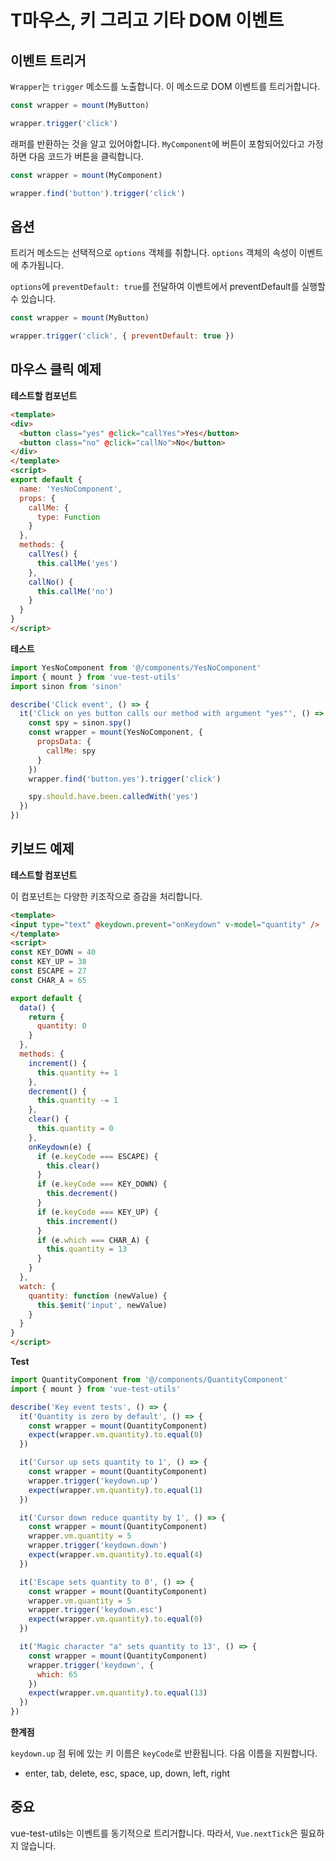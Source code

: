 # T마우스, 키 그리고 기타 DOM 이벤트

## 이벤트 트리거

`Wrapper`는 `trigger` 메소드를 노출합니다. 이 메소드로 DOM 이벤트를 트리거합니다.

```js
const wrapper = mount(MyButton)

wrapper.trigger('click')
```

래퍼를 반환하는 것을 알고 있어야합니다. `MyComponent`에 버튼이 포함되어있다고 가정하면 다음 코드가 버튼을 클릭합니다.

```js
const wrapper = mount(MyComponent)

wrapper.find('button').trigger('click')
```

## 옵션

트리거 메소드는 선택적으로 `options` 객체를 취합니다. `options` 객체의 속성이 이벤트에 추가됩니다.

`options`에 `preventDefault: true`를 전달하여 이벤트에서 preventDefault를 실행할 수 있습니다.

```js
const wrapper = mount(MyButton)

wrapper.trigger('click', { preventDefault: true })
```


## 마우스 클릭 예제

**테스트할 컴포넌트**

```html
<template>
<div>
  <button class="yes" @click="callYes">Yes</button>
  <button class="no" @click="callNo">No</button>
</div>
</template>
<script>
export default {
  name: 'YesNoComponent',
  props: {
    callMe: {
      type: Function
    }
  },
  methods: {
    callYes() {
      this.callMe('yes')
    },
    callNo() {
      this.callMe('no')
    }
  }
}
</script>

```

**테스트**

```js
import YesNoComponent from '@/components/YesNoComponent'
import { mount } from 'vue-test-utils'
import sinon from 'sinon'

describe('Click event', () => {
  it('Click on yes button calls our method with argument "yes"', () => {
    const spy = sinon.spy()
    const wrapper = mount(YesNoComponent, {
      propsData: {
        callMe: spy
      }
    })
    wrapper.find('button.yes').trigger('click')

    spy.should.have.been.calledWith('yes')
  })
})
```

## 키보드 예제

**테스트할 컴포넌트**

이 컴포넌트는 다양한 키조작으로 증감을 처리합니다.

```html
<template>
<input type="text" @keydown.prevent="onKeydown" v-model="quantity" />
</template>
<script>
const KEY_DOWN = 40
const KEY_UP = 38
const ESCAPE = 27
const CHAR_A = 65

export default {
  data() {
    return {
      quantity: 0
    }
  },
  methods: {
    increment() {
      this.quantity += 1
    },
    decrement() {
      this.quantity -= 1
    },
    clear() {
      this.quantity = 0
    },
    onKeydown(e) {
      if (e.keyCode === ESCAPE) {
        this.clear()
      }
      if (e.keyCode === KEY_DOWN) {
        this.decrement()
      }
      if (e.keyCode === KEY_UP) {
        this.increment()
      }
      if (e.which === CHAR_A) {
        this.quantity = 13
      }
    }
  },
  watch: {
    quantity: function (newValue) {
      this.$emit('input', newValue)
    }
  }
}
</script>

```

**Test**

```js
import QuantityComponent from '@/components/QuantityComponent'
import { mount } from 'vue-test-utils'

describe('Key event tests', () => {
  it('Quantity is zero by default', () => {
    const wrapper = mount(QuantityComponent)
    expect(wrapper.vm.quantity).to.equal(0)
  })

  it('Cursor up sets quantity to 1', () => {
    const wrapper = mount(QuantityComponent)
    wrapper.trigger('keydown.up')
    expect(wrapper.vm.quantity).to.equal(1)
  })

  it('Cursor down reduce quantity by 1', () => {
    const wrapper = mount(QuantityComponent)
    wrapper.vm.quantity = 5
    wrapper.trigger('keydown.down')
    expect(wrapper.vm.quantity).to.equal(4)
  })

  it('Escape sets quantity to 0', () => {
    const wrapper = mount(QuantityComponent)
    wrapper.vm.quantity = 5
    wrapper.trigger('keydown.esc')
    expect(wrapper.vm.quantity).to.equal(0)
  })

  it('Magic character "a" sets quantity to 13', () => {
    const wrapper = mount(QuantityComponent)
    wrapper.trigger('keydown', {
      which: 65
    })
    expect(wrapper.vm.quantity).to.equal(13)
  })
})

```

**한계점**

`keydown.up` 점 뒤에 있는 키 이름은 `keyCode`로 반환됩니다. 다음 이름을 지원합니다.

* enter, tab, delete, esc, space, up, down, left, right

## 중요

vue-test-utils는 이벤트를 동기적으로 트리거합니다. 따라서, `Vue.nextTick`은 필요하지 않습니다.
